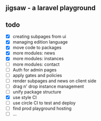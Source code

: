 ## jigsaw - a laravel playground

## todo

- [x] creating subpages from ui
- [x] managing edition language
- [x] move code to packages
- [x] more modules: news
- [x] more modules: instances
- [ ] more modules: contact
- [ ] Auth for admin pages
- [ ] apply gates and policies
- [ ] render subpages and news on client side
- [ ] drag n' drop instance management
- [ ] unify package structure
- [x] use style CI
- [ ] use circle CI to test and deploy 
- [ ] find prod playground hosting
- [ ] ...